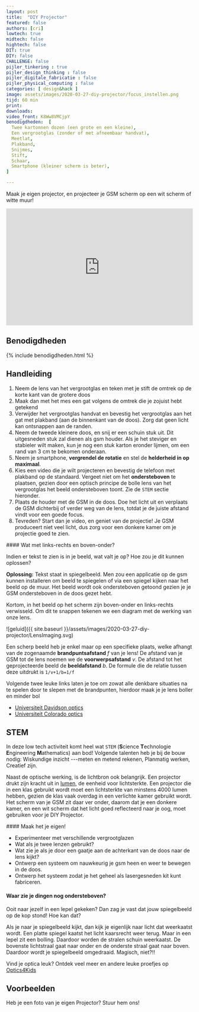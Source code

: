```yaml
---
layout: post
title:  "DIY Projector"
featured: false
authors: [cri]
lowtech: true
midtech: false
hightech: false
DIT: true
DIY: false
CHALLENGE: false
pijler_tinkering : true
pijler_design_thinking : false
pijler_digitale_fabricatie : false
pijler_physical_computing : false
categories: [ design&hack ]
image: assets/images/2020-03-27-diy-projector/focus_instellen.png
tijd: 60 min
print: 
downloads:
video_front: K8Ww8VMCjpY
benodigdheden:  [
  Twee kartonnen dozen (een grote en een kleine),
  Een vergrootglas (zonder of met afneembaar handvat),
  Meetlat,
  Plakband,
  Snijmes,
  Stift,
  Schaar,
  Smartphone (kleiner scherm is beter),
]

---
```


Maak je eigen projector, en projecteer je GSM scherm op een wit scherm of witte muur!

<p><iframe style="width:100%;" height="315" src="https://www.youtube.com/embed/{{page.video_front}}?rel=0&amp;showinfo=0" frameborder="0" allowfullscreen></iframe></p>


## Benodigdheden

{% include benodigdheden.html %}

## Handleiding

1. Neem de lens van het vergrootglas en teken met je stift de omtrek op de korte kant van de grotere doos
2. Maak dan met het mes een gat volgens de omtrek die je zojuist hebt getekend
3. Verwijder het vergrootglas handvat en bevestig het vergrootglas aan het gat met plakband (aan de binnenkant van de doos). Zorg dat geen licht kan ontsnappen aan de randen.
4. Neem de tweede kleinere doos, en snij er een schuin stuk uit. Dit uitgesneden stuk zal dienen als gsm houder. Als je het steviger en stabieler wilt maken, kun je nog een stuk karton eronder lijmen, om een rand van 3 cm te bekomen onderaan.
5. Neem je smartphone, **vergrendel de rotatie** en stel de **helderheid in op maximaal**. 
6. Kies een video die je wilt projecteren en bevestig de telefoon met plakband op de standaard. Vergeet niet om het **ondersteboven** te plaatsen, gezien door een optisch principe de bolle lens van het vergrootglas het beeld ondersteboven toont. Zie de `STEM` sectie hieronder.
7. Plaats de houder met de GSM in de doos. Doe het licht uit en verplaats de GSM dichterbij of verder weg van de lens, totdat je de juiste afstand vindt voor een goede focus. 
8. Tevreden? Start dan je video, en geniet van de projectie! Je GSM produceert niet veel licht, dus zorg voor een donkere kamer om je projectie goed te zien.


<div class="border_boxmaakbib03_img" markdown="1">
#### Wat met links-rechts en boven-onder?

Indien er tekst te zien is in je beeld, wat valt je op? Hoe zou je dit kunnen oplossen? 

**Oplossing:** 
Tekst staat in spiegelbeeld. Men zou een applicatie op de gsm kunnen installeren om beeld te spiegelen of via een spiegel kijken naar het beeld op de muur. Het beeld wordt ook ondersteboven getoond gezien je je GSM ondersteboven in de doos gezet hebt.

Kortom, in het beeld op het scherm zijn boven-onder en links-rechts verwisseld. Om dit te snappen tekenen we een diagram met de werking van onze lens.

![geluid]({{ site.baseurl }}/assets/images/2020-03-27-diy-projector/LensImaging.svg)


Een scherp beeld heb je enkel maar op een specifieke plaats, welke afhangt van de zogenaamde **brandpuntsafstand** *f* van je lens! De afstand van je GSM tot de lens noemen we de **voorwerpsafstand** *v*. De afstand tot het geprojecteerde beeld de **beeldafstand** *b*. De formule die de relatie tussen deze uitdrukt is `1/v+1/b=1/f`

Volgende twee leuke links laten je toe om zowat alle denkbare situaties na te spelen door te slepen met de brandpunten, hierdoor maak je je lens boller en minder bol

* [Universiteit Davidson optics](http://webphysics.davidson.edu/Applets/optics4/default.html)
* [Universiteit Colorado optics](https://phet.colorado.edu/en/simulation/legacy/geometric-optics)
</div>

## STEM

In deze low tech activiteit komt heel wat `STEM` (**S**cience **T**echnologie **E**ngineering **M**athematics) aan bod! Volgende talenten heb je bij de bouw nodig: Wiskundige inzicht ---meten en metend rekenen, Planmatig werken, Creatief zijn. 

Naast de optische werking, is de lichtbron ook belangrijk. Een projector drukt zijn kracht uit in [lumen](https://nl.wikipedia.org/wiki/Lumen_(eenheid)), de eenheid voor lichtsterkte. Een projector die in een klas gebruikt wordt moet een lichtsterkte van minstens 4000 lumen hebben, gezien de klas vaak overdag in een verlichte kamer gebruikt wordt. Het scherm van je GSM zit daar ver onder, daarom dat je een donkere kamer, en een wit scherm dat het licht goed reflecteerd naar je oog, moet gebruiken voor je DIY Projector.

<div class="border_boxmaakbib01_img" markdown="1">
#### Maak het je eigen!

* Experimenteer met verschillende vergrootglazen
* Wat als je twee lenzen gebruikt? 
* Wat zie je als je door een gaatje aan de achterkant van de doos naar de lens kijkt? 
* Ontwerp een systeem om nauwkeurig  je gsm heen en weer te bewegen in de doos.
* Ontwerp het systeem zodat je het geheel als lasergesneden kit kunt fabriceren.
</div>

#### Waar zie je dingen nog ondersteboven?
Ooit naar jezelf in een lepel gekeken?  Dan zag je vast dat jouw spiegelbeeld op de kop stond! Hoe kan dat? 

Als je naar je spiegelbeeld kijkt, dan kijk je eigenlijk naar licht dat weerkaatst wordt. Een platte spiegel kaatst het licht kaarsrecht weer terug.
Maar in een lepel zit een bolling. Daardoor worden de stralen schuin weerkaatst. De bovenste lichtstraal gaat naar onder en de onderste straal gaat naar boven. Daardoor wordt je spiegelbeeld omgedraaid. Magisch, niet?!!

Vind je optica leuk? Ontdek veel meer en andere leuke proefjes op [Optics4Kids](https://www.optics4kids.org/home)


## Voorbeelden
Heb je een foto van je eigen Projector? Stuur hem ons!
